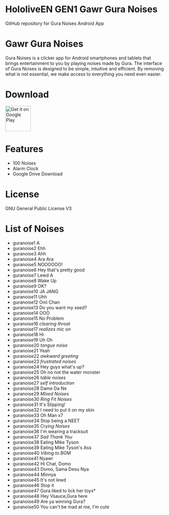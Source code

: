 # HololiveEN GEN1 Gawr Gura Noises
 GitHub repository for Gura Noises Android App
 
# Gawr Gura Noises
Gura Noises is a clicker app for Android smartphones and tablets that brings entertainment to you by playing noises made by Gura.
The interface of Gura Noises is designed to be simple, intuitive and efficient. By removing what is not essential, we make access to everything you need even easier.

# Download
 [<img src="https://play.google.com/intl/en_us/badges/images/generic/en_badge_web_generic.png"
      alt="Get it on Google Play"
      height="80">](https://play.google.com/store/apps/details?id=com.yuzumin.guranoises)

# Features
* 100 Noises
* Alarm Clock
* Google Drive Download

# License
GNU General Public License V3

# List of Noises
* guranoise1 A
* guranoise2 Ehh
* guranoise3 Ahh
* guranoise4 Ara Ara
* guranoise5 NOOOOOO!
* guranoise6 Hey that's pretty good
* guranoise7 Lewd A
* guranoise8 Wake Up
* guranoise9 OK?
* guranoise10 JA JANG
* guranoise11 Uhh
* guranoise12 Onii Chan
* guranoise13 Do you want my seed?
* guranoise14 OOO
* guranoise15 No Problem
* guranoise16 *clearing throat*
* guranoise17 *realizes mic on*
* guranoise18 Hi
* guranoise19 Uh Oh
* guranoise20 *tongue noise*
* guranoise21 Yeah
* guranoise22 *awkward greeting*
* guranoise23 *frustrated noises*
* guranoise24 Hey guys what's up?
* guranoise25 Oh no not the water monster 
* guranoise26 *table noises*
* guranoise27 *self introduction*
* guranoise28 Dame Da Ne
* guranoise29 *MIxed Noises*
* guranoise30 *Ring Fit Noises*
* guranoise31 It's Slipping!
* guranoise32 I need to put it on my skin
* guranoise33 Oh Man x7
* guranoise34 Stop being a NEET
* guranoise35 *Crying Noises*
* guranoise36 I'm wearing a tracksuit
* guranoise37 *Sad Thank You*
* guranoise38 Eating Mike Tyson
* guranoise39 Eating Mike Tyson's Ass
* guranoise40 *Vibing to BGM*
* guranoise41 Nyawr
* guranoise42 Hi Chat, Domo
* guranoise43 Domo, Sama Desu Nya
* guranoise44 Minnya
* guranoise45 It's not lewd
* guranoise46 Stop it
* guranoise47 Gura liked to lick her toys*
* guranoise48 Hey Vsauce,Gura here
* guranoise49 Are ya winning Gura?
* guranoise50 You can't be mad at me, I'm cute


      
